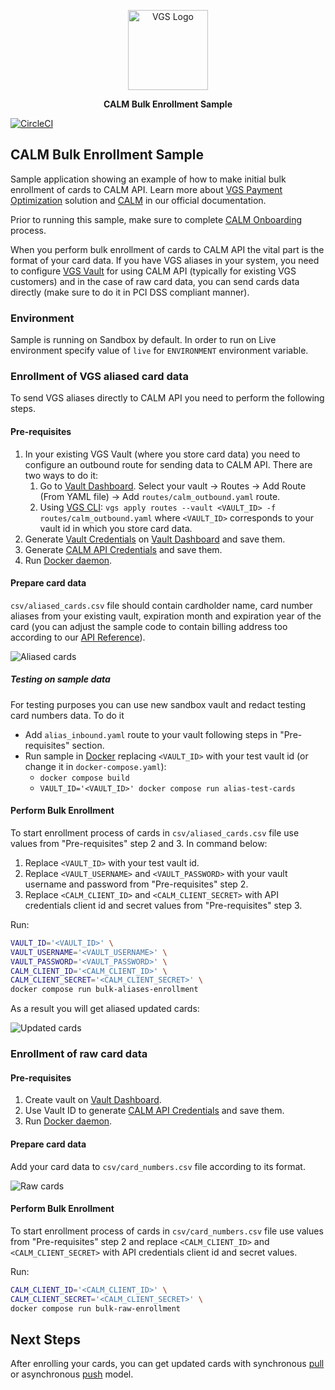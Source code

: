 <p align="center"><a href="https://www.verygoodsecurity.com/"><img src="https://avatars0.githubusercontent.com/u/17788525" width="128" alt="VGS Logo"></a></p>
<p align="center"><b>CALM Bulk Enrollment Sample</b></p>


[![CircleCI](https://circleci.com/gh/vgs-samples/calm-bulk-enrollment/tree/main.svg?style=svg)](https://circleci.com/gh/vgs-samples/calm-one-time-enrollment/tree/main)


## CALM Bulk Enrollment Sample

Sample application showing an example of how to make initial bulk enrollment of cards to CALM API.
Learn more about [VGS Payment Optimization](https://www.verygoodsecurity.com/docs/payment-optimization) solution and 
[CALM](https://www.verygoodsecurity.com/docs/payment-optimization/calm) in our official documentation.

Prior to running this sample, make sure to complete [CALM Onboarding](https://www.verygoodsecurity.com/docs/payment-optimization/calm/account-updater/onboarding) process.

When you perform bulk enrollment of cards to CALM API the vital part is the format of your card data. 
If you have VGS aliases in your system, you need to configure [VGS Vault](https://dashboard.verygoodsecurity.com/) for using CALM API (typically for existing VGS customers) 
and in the case of raw card data, you can send cards data directly (make sure to do it in PCI DSS compliant manner).

### Environment

Sample is running on Sandbox by default. In order to run on Live environment specify value of `live` for `ENVIRONMENT` environment variable.

### Enrollment of VGS aliased card data

To send VGS aliases directly to CALM API you need to perform the following steps.

#### Pre-requisites
1. In your existing VGS Vault (where you store card data) you need to configure an outbound route for sending data to CALM API. There are two ways to do it:
   1. Go to [Vault Dashboard](https://dashboard.verygoodsecurity.com/). Select your vault -> Routes -> Add Route (From YAML file) -> Add `routes/calm_outbound.yaml` route.
   1. Using [VGS CLI](https://www.verygoodsecurity.com/docs/vgs-cli/getting-started): `vgs apply routes --vault <VAULT_ID> -f routes/calm_outbound.yaml` where `<VAULT_ID>` corresponds to your vault id in which you store card data. 
1. Generate [Vault Credentials](https://www.verygoodsecurity.com/docs/settings/access-credentials#generating-new-credentials) on [Vault Dashboard](https://dashboard.verygoodsecurity.com/) and save them. 
1. Generate [CALM API Credentials](https://www.verygoodsecurity.com/docs/payment-optimization/calm/api/authentication#api-credentials) and save them.
1. Run [Docker daemon](https://docs.docker.com/get-started/overview/).

#### Prepare card data

`csv/aliased_cards.csv` file should contain cardholder name, card number aliases from your existing vault, expiration month and expiration year of the card (you can adjust the sample code to contain billing address too according to our [API Reference](https://www.verygoodsecurity.com/docs/payment-optimization/calm/api/api-reference)).

![Aliased cards](images/aliased_cards.png)
##### Testing on sample data 

For testing purposes you can use new sandbox vault and redact testing card numbers data. To do it 
- Add `alias_inbound.yaml` route to your vault following steps in "Pre-requisites" section.
- Run sample in [Docker](https://www.docker.com/) replacing `<VAULT_ID>` with your test vault id (or change it in `docker-compose.yaml`):
  - `docker compose build`
  - `VAULT_ID='<VAULT_ID>' docker compose run alias-test-cards`

#### Perform Bulk Enrollment

To start enrollment process of cards in `csv/aliased_cards.csv` file use values from "Pre-requisites" step 2 and 3. In command below:
   1. Replace `<VAULT_ID>` with your test vault id.
   1. Replace `<VAULT_USERNAME>` and `<VAULT_PASSWORD>` with your vault username and password from "Pre-requisites" step 2.
   1. Replace `<CALM_CLIENT_ID>` and `<CALM_CLIENT_SECRET>` with API credentials client id and secret values from "Pre-requisites" step 3.

Run:

```bash
VAULT_ID='<VAULT_ID>' \
VAULT_USERNAME='<VAULT_USERNAME>' \
VAULT_PASSWORD='<VAULT_PASSWORD>' \
CALM_CLIENT_ID='<CALM_CLIENT_ID>' \
CALM_CLIENT_SECRET='<CALM_CLIENT_SECRET>' \
docker compose run bulk-aliases-enrollment
```
As a result you will get aliased updated cards:

![Updated cards](images/updated_cards.png)

### Enrollment of raw card data

#### Pre-requisites

1. Create vault on [Vault Dashboard](https://dashboard.verygoodsecurity.com/).
1. Use Vault ID to generate [CALM API Credentials](https://www.verygoodsecurity.com/docs/payment-optimization/calm/api/authentication#api-credentials) and save them.
1. Run [Docker daemon](https://docs.docker.com/get-started/overview/).

#### Prepare card data

Add your card data to `csv/card_numbers.csv` file according to its format.

![Raw cards](images/raw_cards.png)

#### Perform Bulk Enrollment

To start enrollment process of cards in `csv/card_numbers.csv` file use values from "Pre-requisites" step 2 and 
replace `<CALM_CLIENT_ID>` and `<CALM_CLIENT_SECRET>` with API credentials client id and secret values.

Run:

```bash
CALM_CLIENT_ID='<CALM_CLIENT_ID>' \
CALM_CLIENT_SECRET='<CALM_CLIENT_SECRET>' \
docker compose run bulk-raw-enrollment
```

## Next Steps
After enrolling your cards, you can get updated cards with synchronous [pull](https://www.verygoodsecurity.com/docs/payment-optimization/calm/account-updater#pull-updates) or asynchronous [push](https://www.verygoodsecurity.com/docs/payment-optimization/calm/account-updater#push-updates) model.

